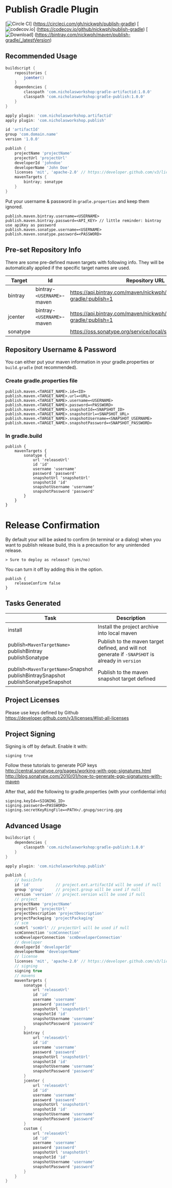 # Publish Gradle Plugin
[![Circle CI](https://img.shields.io/circleci/project/nickwph/publish-gradle.svg)]
(https://circleci.com/gh/nickwph/publish-gradle)
[![codecov.io](https://img.shields.io/codecov/c/github/nickwph/publish-gradle.svg)]
(https://codecov.io/github/nickwph/publish-gradle)
[ ![Download](https://img.shields.io/bintray/v/nickwph/maven/publish-gradle.svg)]
(https://bintray.com/nickwph/maven/publish-gradle/_latestVersion)

## Recommended Usage

``` groovy
buildscript {
    repositories {
        jcenter()
    }
    dependencies {
        classpath 'com.nicholasworkshop:gradle-artifactid:1.0.0'
        classpath 'com.nicholasworkshop:gradle-publish:1.0.0'
    }
}

apply plugin: 'com.nicholasworkshop.artifactid'
apply plugin: 'com.nicholasworkshop.publish'

id 'artifactId'
group 'com.domain.name'
version '1.0.0'

publish {
    projectName 'projectName'
    projectUrl 'projectUrl'
    developerId 'johndoe'
    developerName 'John Doe'
    licenses 'mit', 'apache-2.0' // https://developer.github.com/v3/licenses
    mavenTargets {
        bintray; sonatype
    }
}
```

Put your username & password in <code>gradle.properties</code> and keep them ignored.

```properties
publish.maven.bintray.username=<USERNAME>
publish.maven.bintray.password=<API_KEY> // little reminder: bintray use apiKey as password
publish.maven.sonatype.username=<USERNAME>
publish.maven.sonatype.password=<PASSWORD>
```

## Pre-set Repository Info

There are some pre-defined maven targets with following info. They will be automatically applied if the specific target names are used.

| Target   | Id                       | Repository URL                                                           | Snapshot Repository URL                                   |
| -------  | ------------------------ | ------------------------------------------------------------------------ | --------------------------------------------------------- |
| bintray  | bintray-<code>\<USERNAME\></code>-maven | https://api.bintray.com/maven/nickwph/maven/artifactid-gradle/;publish=1 | https://oss.jfrog.org/artifactory/list/oss-snapshot-local |
| jcenter  | bintray-<code>\<USERNAME\></code>-maven | https://api.bintray.com/maven/nickwph/maven/artifactid-gradle/;publish=1 | https://oss.jfrog.org/artifactory/list/oss-snapshot-local |
| sonatype |                          | https://oss.sonatype.org/service/local/staging/deploy/maven2             | https://oss.sonatype.org/content/repositories/snapshots   |

## Repository Username & Password

You can either put your maven information in your gradle.properties or <code>build.gradle</code> (not recommended).

### Create gradle.properties file

```properties
publish.maven.<TARGET_NAME>.id=<ID>
publish.maven.<TARGET_NAME>.url=<URL>
publish.maven.<TARGET_NAME>.username=<USERNAME>
publish.maven.<TARGET_NAME>.password=<PASSWORD>
publish.maven.<TARGET_NAME>.snapshotId=<SNAPSHOT_ID>
publish.maven.<TARGET_NAME>.snapshotUrl=<SNAPSHOT_URL>
publish.maven.<TARGET_NAME>.snapshotUsername=<SNAPSHOT_USERNAME>
publish.maven.<TARGET_NAME>.snapshotPassword=<SNAPSHOT_PASSWORD>

```

### In gradle.build

```
publish {
    mavenTargets {
        sonatype {
            url 'releaseUrl'
            id 'id'
            username 'username'
            password 'password'
            snapshotUrl 'snapshotUrl'
            snapshotId 'id'
            snapshotUsername 'username'
            snapshotPassword 'password'
        }
    }
}
```

# Release Confirmation

By default your will be asked to confirm (in terminal or a dialog) when you want to 
publish release build, this is a precaution for any unintended release.

```
> Sure to deploy as release? (yes/no)
```

You can turn it off by adding this in the option.

```
publish {
    releaseConfirm false
}
```

## Tasks Generated

| Task                                  | Description                                       |
| ------------------------------------- | ------------------------------------------------- |
| install                               | Install the project archive into local maven      |
| publish<code>\<MavenTargetName\></code><br/>  publishBintray<br/> publishSonatype                       | Publish to the maven target defined, and will not  generate if <code>-SNAPSHOT</code> is already in  <code>version</code>                              |
| publish<code>\<MavenTargetName\></code>Snapshot<br/> publishBintraySnapshot<br/> publishSonatypeSnapshot               | Publish to the maven snapshot target defined      |

## Project Licenses

Please use keys defined by Github<br/>
https://developer.github.com/v3/licenses/#list-all-licenses

## Project Signing

Signing is off by default. Enable it with:
```
signing true
```

Follow these tutorials to generate PGP keys
http://central.sonatype.org/pages/working-with-pgp-signatures.html
http://blog.sonatype.com/2010/01/how-to-generate-pgp-signatures-with-maven

After that, add the following to gradle.properties (with your confidential info)
```properties
signing.keyId=<SIGNING_ID>
signing.password=<PASSWORD>
signing.secretKeyRingFile=<PATH>/.gnupg/secring.gpg
```

## Advanced Usage

``` groovy
buildscript {
    dependencies {
        classpath 'com.nicholasworkshop:gradle-publish:1.0.0'
    }
}

apply plugin: 'com.nicholasworkshop.publish'

publish {
    // basicInfo
    id 'id'           // project.ext.artifactId will be used if null
    group 'group'     // project.group will be used if null
    version 'version' // project.version will be used if null
    // project
    projectName 'projectName'
    projectUrl 'projectUrl'
    projectDescription 'projectDescription'
    projectPackaging 'projectPackaging'
    // scm
    scmUrl 'scmUrl' // projectUrl will be used if null
    scmConnection 'scmConnection'
    scmDeveloperConnection 'scmDeveloperConnection'
    // developer
    developerId 'developerId'
    developerName 'developerName'
    // license
    licenses 'mit', 'apache-2.0' // https://developer.github.com/v3/licenses
    // signing
    signing true
    // mavens
    mavenTargets {
        sonatype {
            url 'releaseUrl'
            id 'id'
            username 'username'
            password 'password'
            snapshotUrl 'snapshotUrl'
            snapshotId 'id'
            snapshotUsername 'username'
            snapshotPassword 'password'
        }
        bintray {
            url 'releaseUrl'
            id 'id'
            username 'username'
            password 'password'
            snapshotUrl 'snapshotUrl'
            snapshotId 'id'
            snapshotUsername 'username'
            snapshotPassword 'password'
        }
        jcenter {
            url 'releaseUrl'
            id 'id'
            username 'username'
            password 'password'
            snapshotUrl 'snapshotUrl'
            snapshotId 'id'
            snapshotUsername 'username'
            snapshotPassword 'password'
        }
        custom {
            url 'releaseUrl'
            id 'id'
            username 'username'
            password 'password'
            snapshotUrl 'snapshotUrl'
            snapshotId 'id'
            snapshotUsername 'username'
            snapshotPassword 'password'
        }
    }
}
```
